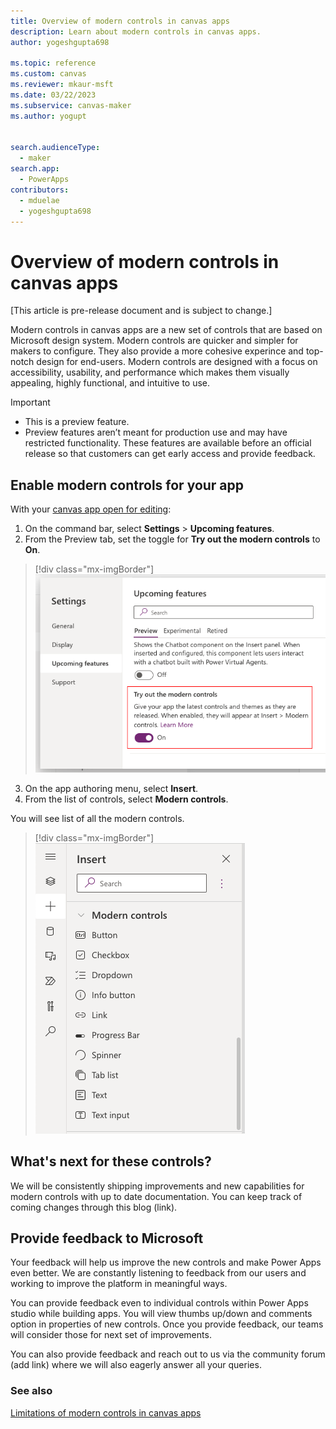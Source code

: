 ```yaml
---
title: Overview of modern controls in canvas apps
description: Learn about modern controls in canvas apps.
author: yogeshgupta698

ms.topic: reference
ms.custom: canvas
ms.reviewer: mkaur-msft
ms.date: 03/22/2023
ms.subservice: canvas-maker
ms.author: yogupt


search.audienceType:
  - maker
search.app:
  - PowerApps
contributors:
  - mduelae
  - yogeshgupta698
---
```


# Overview of modern controls in canvas apps

[This article is pre-release document and is subject to change.]

Modern controls in canvas apps are a new set of controls that are based on Microsoft design system. Modern controls are quicker and simpler for makers to configure. They also provide a more cohesive experince and top-notch design for end-users. Modern controls are designed with a focus on accessibility, usability, and performance which makes them visually appealing, highly functional, and intuitive to use.


> [!IMPORTANT]
> - This is a preview feature.
> - Preview features aren’t meant for production use and may have restricted functionality. These features are available before an official release so that customers can get early access and provide feedback.


## Enable modern controls for your app
With your [canvas app open for editing](../../edit-app.md):
1.	On the command bar, select **Settings** > **Upcoming features**.
2.	From the Preview tab, set the toggle for **Try out the modern controls** to **On**.

   > [!div class="mx-imgBorder"]
   > ![Turn on modern controls](media/settings-panel.png)

3.	On the app authoring menu, select **Insert**.
4.	From the list of controls, select **Modern controls**.

You will see list of all the modern controls.

> [!div class="mx-imgBorder"]
 > ![List of modern controls](media/modern-controls-list.png)

## What's next for these controls?
We will be consistently shipping improvements and new capabilities for modern controls with up to date documentation. You can keep track of coming changes through this blog (link).
  
## Provide feedback to Microsoft
Your feedback will help us improve the new controls and make Power Apps even better. We are constantly listening to feedback from our users and working to improve the platform in meaningful ways.

You can provide feedback even to individual controls within Power Apps studio while building apps. You will view thumbs up/down and comments option in properties of new controls. Once you provide feedback, our teams will consider those for next set of improvements. 

You can also provide feedback and reach out to us via the community forum (add link) where we will also eagerly answer all your queries.

### See also
[Limitations of modern controls in canvas apps](limitations-modern-controls.md)




